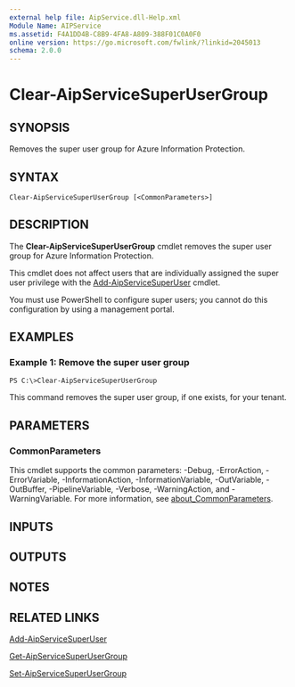 ```yaml
---
external help file: AipService.dll-Help.xml
Module Name: AIPService
ms.assetid: F4A1DD4B-C8B9-4FA8-A809-388F01C0A0F0
online version: https://go.microsoft.com/fwlink/?linkid=2045013
schema: 2.0.0
---
```


# Clear-AipServiceSuperUserGroup

## SYNOPSIS
Removes the super user group for Azure Information Protection.

## SYNTAX

```
Clear-AipServiceSuperUserGroup [<CommonParameters>]
```

## DESCRIPTION
The **Clear-AipServiceSuperUserGroup** cmdlet removes the super user group for Azure Information Protection.

This cmdlet does not affect users that are individually assigned the super user privilege with the [Add-AipServiceSuperUser](./Add-AipServiceSuperUser.md) cmdlet.

You must use PowerShell to configure super users; you cannot do this configuration by using a management portal.

## EXAMPLES

### Example 1: Remove the super user group
```
PS C:\>Clear-AipServiceSuperUserGroup
```

This command removes the super user group, if one exists, for your tenant.

## PARAMETERS

### CommonParameters
This cmdlet supports the common parameters: -Debug, -ErrorAction, -ErrorVariable, -InformationAction, -InformationVariable, -OutVariable, -OutBuffer, -PipelineVariable, -Verbose, -WarningAction, and -WarningVariable. For more information, see [about_CommonParameters](https://go.microsoft.com/fwlink/?LinkID=113216).

## INPUTS

## OUTPUTS

## NOTES

## RELATED LINKS

[Add-AipServiceSuperUser](./Add-AipServiceSuperUser.md)

[Get-AipServiceSuperUserGroup](./Get-AipServiceSuperUserGroup.md)

[Set-AipServiceSuperUserGroup](./Set-AipServiceSuperUserGroup.md)
